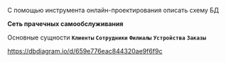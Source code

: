 С помощью инструмента онлайн-проектирования описать схему БД 

**Сеть прачечных самообслуживания**

Основные сущности
**`Клиенты`** 
**`Сотрудники`**
**`Филиалы`**
**`Устройства`**
**`Заказы`**

https://dbdiagram.io/d/659e776eac844320ae9f6f9c


